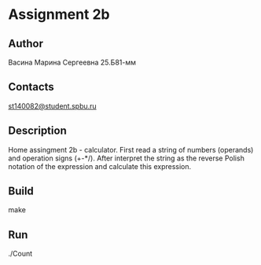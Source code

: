 # Assignment 2b
## Author
Васина Марина Сергеевна 25.Б81-мм
## Contacts
st140082@student.spbu.ru
## Description
Home assingment 2b - calculator. First read a string of numbers (operands) and operation signs (+-*/). After interpret the string as the reverse Polish notation of the expression and calculate this expression.
## Build
make
## Run
./Сount